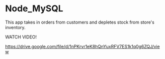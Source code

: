 # Node_MySQL
This app takes in orders from customers and depletes stock from store's inventory.

WATCH VIDEO!

https://drive.google.com/file/d/1nPKrvr1eK8hQnYuxRFV7ES1k1q0g6ZQJ/view
